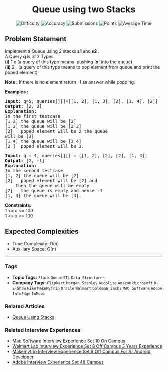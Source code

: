 <h1 align="center">Queue using two Stacks</h1>

<p align="center">
  <img alt="Difficulty" title="Difficulty" src="https://custom-icon-badges.demolab.com/badge/Difficulty: Easy-1F222E?style=for-the-badge&logoColor=white&logo=fire"/>
  <img alt="Accuracy" title="Accuracy" src="https://custom-icon-badges.demolab.com/badge/Accuracy: 58.89%25-1F222E?style=for-the-badge&logoColor=white&logo=target"/>
  <img alt="Submissions" title="Submissions" src="https://custom-icon-badges.demolab.com/badge/Submissions: 139K+-1F222E?style=for-the-badge&logoColor=white&logo=repo"/>
  <img alt="Points" title="Points" src="https://custom-icon-badges.demolab.com/badge/Points: 2-1F222E?style=for-the-badge&logoColor=white&logo=award"/>
  <img alt="Average Time" title="Average Time" src="https://custom-icon-badges.demolab.com/badge/Average%20Time: N/A-1F222E?style=for-the-badge&logoColor=white&logo=clock"/>
</p>

## Problem Statement

Implement a Queue using 2 stacks<b> s1</b> and<b> s2</b> .<br>A Query <b>q </b>is of 2 Types<br><b>(i)</b> 1 x (a query of this type means  pushing <b>'x'</b> into the queue)<br><b>(ii)</b> 2   (a query of this type means to pop element from queue and print the poped element)

<b>Note :</b> If there is no element return -1 as answer while popping.

<b>Examples :</b>

<pre><b>Input: </b>q=5, queries[][]=[[1, 2], [1, 3], [2], [1, 4], [2]]
<b>Output: </b>[2, 3]<b><br></b><b>Explanation: 
</b>In the first testcase
[1 2] the queue will be [2]
[1 3] the queue will be [2 3]
[2]   poped element will be 2 the queue 
will be [3]
[1 4] the queue will be [3 4]
[2 ]  poped element will be 3.
</pre>

<pre><b>Input: </b>q = 4, queries[][] = [[1, 2], [2], [2], [1, 4]]
<b>Output: </b>[2, -1]
<b>Explanation: 
</b>In the second testcase 
[1, 2] the queue will be [2]
[2]   poped element will be [2] and 
    then the queue will be empty
[2]   the queue is empty and hence -1
[1, 4] the queue will be [4].</pre>

<b>Constraints:</b><br>1 <=<b> </b>q <= 100<br>1 <= x <= 100

## Expected Complexities
- Time Complexity: O(n)
- Auxiliary Space: O(n)

<hr>

### Tags
- **Topic Tags:** `Stack` `Queue` `STL` `Data Structures`
- **Company Tags:** `Flipkart` `Morgan Stanley` `Accolite` `Amazon` `Microsoft` `D-E-Shaw` `Hike` `MakeMyTrip` `Oracle` `Walmart` `Goldman Sachs` `MAQ Software` `Adobe` `InfoEdge` `InMobi`

### Related Articles
- [Queue Using Stacks](https://www.geeksforgeeks.org/queue-using-stacks/)

### Related Interview Experiences
- [Maq Software Interview Experience Set 10 On Campus](https://www.geeksforgeeks.org/maq-software-interview-experience-set-10-on-campus/)
- [Walmart Lab Interview Experience Set 8 Off Campus 3 Years Experience](https://www.geeksforgeeks.org/walmart-lab-interview-experience-set-8-off-campus-3-years-experience/)
- [Makemytrip Interview Experience Set 9 Off Campus For Sr Android Developer](https://www.geeksforgeeks.org/makemytrip-interview-experience-set-9-off-campus-for-sr-android-developer/)
- [Adobe Interview Experience Set 48 Campus](https://www.geeksforgeeks.org/adobe-interview-experience-set-48-campus/)
